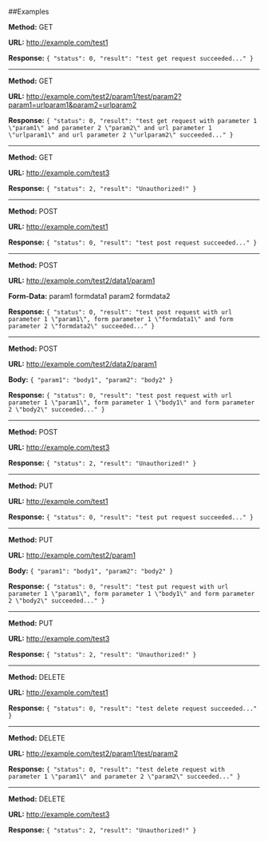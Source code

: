 ##Examples

**Method:**
GET

**URL:**
http://example.com/test1

**Response:**
`{
    "status": 0,
    "result": "test get request succeeded..."
}`

---

**Method:**
GET

**URL:**
http://example.com/test2/param1/test/param2?param1=urlparam1&param2=urlparam2

**Response:**
`{
    "status": 0,
    "result": "test get request with parameter 1 \"param1\" and parameter 2 \"param2\" and url parameter 1 \"urlparam1\" and url parameter 2 \"urlparam2\" succeeded..."
}`

---

**Method:**
GET

**URL:**
http://example.com/test3

**Response:**
`{
    "status": 2,
    "result": "Unauthorized!"
}`

---

**Method:**
POST

**URL:**
http://example.com/test1

**Response:**
`{
"status": 0,
"result": "test post request succeeded..."
}`

---

**Method:**
POST

**URL:**
http://example.com/test2/data1/param1

**Form-Data:**
param1 	formdata1
param2	formdata2

**Response:**
`{
    "status": 0,
    "result": "test post request with url parameter 1 \"param1\", form parameter 1 \"formdata1\" and form parameter 2 \"formdata2\" succeeded..."
}`

---

**Method:**
POST

**URL:**
http://example.com/test2/data2/param1

**Body:**
`{ "param1": "body1", "param2": "body2" }`

**Response:**
`{
    "status": 0,
    "result": "test post request with url parameter 1 \"param1\", form parameter 1 \"body1\" and form parameter 2 \"body2\" succeeded..."
}`

---

**Method:**
POST

**URL:**
http://example.com/test3

**Response:**
`{
    "status": 2,
    "result": "Unauthorized!"
}`

---

**Method:**
PUT

**URL:**
http://example.com/test1

**Response:**
`{
    "status": 0,
    "result": "test put request succeeded..."
}`

---

**Method:**
PUT

**URL:**
http://example.com/test2/param1

**Body:**
`{ "param1": "body1", "param2": "body2" }`

**Response:**
`{
    "status": 0,
    "result": "test put request with url parameter 1 \"param1\", form parameter 1 \"body1\" and form parameter 2 \"body2\" succeeded..."
}`

---

**Method:**
PUT

**URL:**
http://example.com/test3

**Response:**
`{
    "status": 2,
    "result": "Unauthorized!"
}`

---

**Method:**
DELETE

**URL:**
http://example.com/test1

**Response:**
`{
    "status": 0,
    "result": "test delete request succeeded..."
}`

---

**Method:**
DELETE

**URL:**
http://example.com/test2/param1/test/param2

**Response:**
`{
    "status": 0,
    "result": "test delete request with parameter 1 \"param1\" and parameter 2 \"param2\" succeeded..."
}`

---

**Method:**
DELETE

**URL:**
http://example.com/test3

**Response:**
`{
    "status": 2,
    "result": "Unauthorized!"
}`
